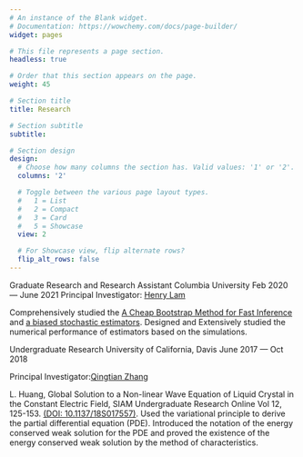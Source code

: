 ```yaml
---
# An instance of the Blank widget.
# Documentation: https://wowchemy.com/docs/page-builder/
widget: pages

# This file represents a page section.
headless: true

# Order that this section appears on the page.
weight: 45

# Section title
title: Research

# Section subtitle
subtitle:

# Section design
design:
  # Choose how many columns the section has. Valid values: '1' or '2'.
  columns: '2'

  # Toggle between the various page layout types.
  #   1 = List
  #   2 = Compact
  #   3 = Card
  #   5 = Showcase
  view: 2

  # For Showcase view, flip alternate rows?
  flip_alt_rows: false
---
```

Graduate Research and Research Assistant 
Columbia University
Feb 2020 — June 2021
Principal Investigator: [Henry Lam](http://www.columbia.edu/~khl2114/)

Comprehensively studied the [A Cheap Bootstrap Method for Fast Inference](https://arxiv.org/abs/2202.00090) and [a biased stochastic estimators](https://arxiv.org/abs/1902.04673). Designed and Extensively studied the numerical performance of estimators based on the simulations.

Undergraduate Research 
University of California, Davis 
June 2017 — Oct 2018

Principal Investigator:[Qingtian Zhang](https://sites.google.com/site/qingtianzh/home)

L. Huang, Global Solution to a Non-linear Wave Equation of Liquid Crystal in the Constant
Electric Field, SIAM Undergraduate Research Online Vol 12, 125-153. [(DOI: 10.1137/18S017557)](https://www.siam.org/Portals/0/Publications/SIURO/Vol12/S01755.pdf?ver=2019-05-08-151446-337).
Used the variational principle to derive the partial differential equation (PDE).
Introduced the notation of the energy conserved weak solution for the PDE and proved
the existence of the energy conserved weak solution by the method of characteristics. 